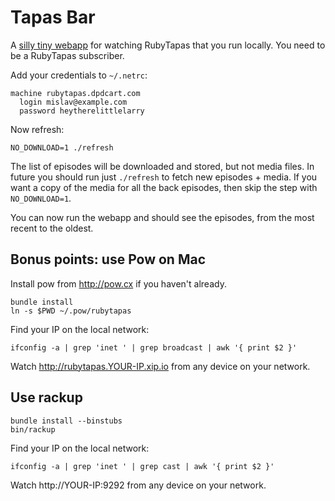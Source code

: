 # Tapas Bar

A [silly tiny webapp](http://up.mislav.net/Msvf) for watching RubyTapas that you
run locally. You need to be a RubyTapas subscriber.

Add your credentials to `~/.netrc`:

```
machine rubytapas.dpdcart.com
  login mislav@example.com
  password heytherelittlelarry
```

Now refresh:

```
NO_DOWNLOAD=1 ./refresh
```

The list of episodes will be downloaded and stored, but not media files.
In future you should run just `./refresh` to fetch new episodes + media.
If you want a copy of the media for all the back episodes,
then skip the step with `NO_DOWNLOAD=1`.

You can now run the webapp and should see the episodes, from the most recent to the oldest.

## Bonus points: use Pow on Mac

Install pow from http://pow.cx if you haven't already.

```
bundle install
ln -s $PWD ~/.pow/rubytapas
```

Find your IP on the local network:

```
ifconfig -a | grep 'inet ' | grep broadcast | awk '{ print $2 }'
```

Watch http://rubytapas.YOUR-IP.xip.io from any device on your network.

## Use rackup

```
bundle install --binstubs
bin/rackup
```

Find your IP on the local network:

```
ifconfig -a | grep 'inet ' | grep cast | awk '{ print $2 }'
```

Watch http://YOUR-IP:9292 from any device on your network.
